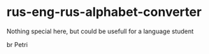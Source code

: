 # rus-eng-rus-alphabet-converter
Nothing special here, but could be usefull for a language student

br
Petri
